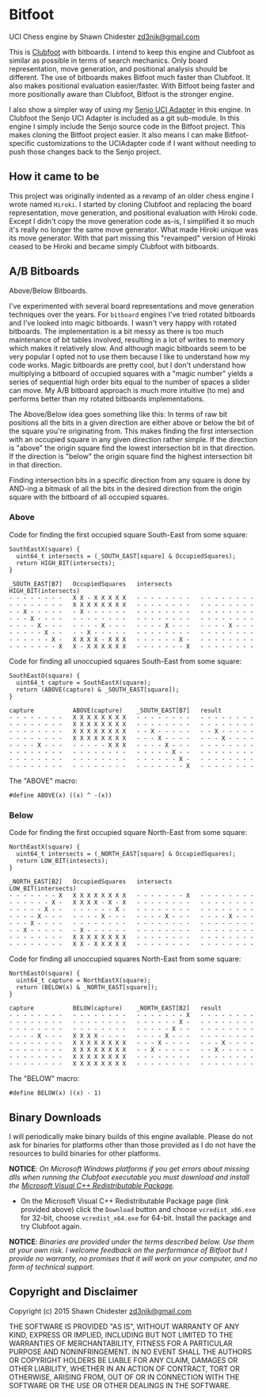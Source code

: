 Bitfoot
=======

UCI Chess engine by Shawn Chidester <zd3nik@gmail.com>

This is [Clubfoot](https://github.com/zd3nik/Clubfoot) with bitboards.  I intend to keep this engine and Clubfoot as similar as possible in terms of search mechanics.  Only board representation, move generation, and positional analysis should be different.  The use of bitboards makes Bitfoot much faster than Clubfoot.  It also makes positional evaluation easier/faster.  With Bitfoot being faster and more positionally aware than Clubfoot, Bitfoot is the stronger engine.

I also show a simpler way of using my [Senjo UCI Adapter](https://github.com/zd3nik/SenjoUCIAdapter) in this engine.  In Clubfoot the Senjo UCI Adapter is included as a git sub-module.  In this engine I simply include the Senjo source code in the Bitfoot project.  This makes cloning the Bitfoot project easier.  It also means I can make Bitfoot-specific customizations to the UCIAdapter code if I want without needing to push those changes back to the Senjo project.

How it came to be
-----------------

This project was originally indented as a revamp of an older chess engine I wrote named `Hiroki`.  I started by cloning Clubfoot and replacing the board representation, move generation, and positional evaluation with Hiroki code.  Except I didn't copy the move generation code as-is, I simplified it so much it's really no longer the same move generator.  What made Hiroki unique was its move generator.  With that part missing this "revamped" version of Hiroki ceased to be Hiroki and became simply Clubfoot with bitboards.

A/B Bitboards
-------------

Above/Below Bitboards.

I've experimented with several board representations and move generation techniques over the years.  For `bitboard` engines I've tried rotated bitboards and I've looked into magic bitboards.  I wasn't very happy with rotated bitboards.  The implementation is a bit messy as there is too much maintenance of bit tables involved, resulting in a lot of writes to memory which makes it relatively slow.  And although magic bitboards seem to be very popular I opted not to use them because I like to understand how my code works.  Magic bitboards are pretty cool, but I don't understand how multiplying a bitboard of occupied squares with a "magic number" yields a series of sequential high order bits equal to the number of spaces a slider can move.  My A/B bitboard approach is much more intuitive (to me) and performs better than my rotated bitboards implementations.

The Above/Below idea goes something like this:  In terms of raw bit positions all the bits in a given direction are either above or below the bit of the square you're originating from.  This makes finding the first intersection with an occupied square in any given direction rather simple.  If the direction is "above" the origin square find the lowest intersection bit in that direction.  If the direction is "below" the origin square find the highest intersection bit in that direction.

Finding intersection bits in a specific direction from any square is done by AND-ing a bitmask of all the bits in the desired direction from the origin square with the bitboard of all occupied squares.

### Above

Code for finding the first occupied square South-East from some square:

    SouthEastX(square) {
      uint64_t intersects = (_SOUTH_EAST[square] & OccupiedSquares);
      return HIGH_BIT(intersects);
    }

    _SOUTH_EAST[B7]   OccupiedSquares   intersects        HIGH_BIT(intersects)
    - - - - - - - -   X X - X X X X X   - - - - - - - -   - - - - - - - -
    - - - - - - - -   X X X X X X X X   - - - - - - - -   - - - - - - - -
    - - X - - - - -   - X - - - - - -   - - - - - - - -   - - - - - - - -
    - - - X - - - -   - - - - - - - -   - - - - - - - -   - - - - - - - -
    - - - - X - - -   - - - - X - - -   - - - - X - - -   - - - - X - - -
    - - - - - X - -   - - X - - - - -   - - - - - - - -   - - - - - - - -
    - - - - - - X -   X X X X - X X X   - - - - - - X -   - - - - - - - -
    - - - - - - - X   X - X X X X X X   - - - - - - - X   - - - - - - - -
    
Code for finding all unoccupied squares South-East from some square:

    SouthEastO(square) {
      uint64_t capture = SouthEastX(square);
      return (ABOVE(capture) & _SOUTH_EAST[square]);
    }

    capture           ABOVE(capture)    _SOUTH_EAST[B7]   result
    - - - - - - - -   X X X X X X X X   - - - - - - - -   - - - - - - - -
    - - - - - - - -   X X X X X X X X   - - - - - - - -   - - - - - - - -
    - - - - - - - -   X X X X X X X X   - - X - - - - -   - - X - - - - -
    - - - - - - - -   X X X X X X X X   - - - X - - - -   - - - X - - - -
    - - - - X - - -   - - - - - X X X   - - - - X - - -   - - - - - - - -
    - - - - - - - -   - - - - - - - -   - - - - - X - -   - - - - - - - -
    - - - - - - - -   - - - - - - - -   - - - - - - X -   - - - - - - - -
    - - - - - - - -   - - - - - - - -   - - - - - - - X   - - - - - - - -

The "ABOVE" macro:

    #define ABOVE(x) ((x) ^ -(x))

### Below

Code for finding the first occupied square North-East from some square:

    NorthEastX(square) {
      uint64_t intersects = (_NORTH_EAST[square] & OccupiedSquares);
      return LOW_BIT(intesects);
    }

    _NORTH_EAST[B2]   OccupiedSquares   intersects        LOW_BIT(intersects)
    - - - - - - - X   X X X X X X X X   - - - - - - - X   - - - - - - - -
    - - - - - - X -   X X X X - X - X   - - - - - - - -   - - - - - - - -
    - - - - - X - -   - - - - - - X -   - - - - - - - -   - - - - - - - -
    - - - - X - - -   - - - - X - - -   - - - - X - - -   - - - - X - - -
    - - - X - - - -   - - - - - - - -   - - - - - - - -   - - - - - - - -
    - - X - - - - -   - X - - - - - -   - - - - - - - -   - - - - - - - -
    - - - - - - - -   X X X X X X X X   - - - - - - - -   - - - - - - - -
    - - - - - - - -   X X - X X X X X   - - - - - - - -   - - - - - - - -

Code for finding all unoccupied squares North-East from some square:

    NorthEastO(square) {
      uint64_t capture = NorthEastX(square);
      return (BELOW(x) & _NORTH_EAST[square]);
    }

    capture           BELOW(capture)    _NORTH_EAST[B2]   result
    - - - - - - - -   - - - - - - - -   - - - - - - - X   - - - - - - - -
    - - - - - - - -   - - - - - - - -   - - - - - - X -   - - - - - - - -
    - - - - - - - -   - - - - - - - -   - - - - - X - -   - - - - - - - -
    - - - - X - - -   X X X X - - - -   - - - - X - - -   - - - - - - - -
    - - - - - - - -   X X X X X X X X   - - - X - - - -   - - - X - - - -
    - - - - - - - -   X X X X X X X X   - - X - - - - -   - - X - - - - -
    - - - - - - - -   X X X X X X X X   - - - - - - - -   - - - - - - - -
    - - - - - - - -   X X X X X X X X   - - - - - - - -   - - - - - - - -

The "BELOW" macro:

    #define BELOW(x) ((x) - 1)

Binary Downloads
----------------

I will periodically make binary builds of this engine available.  Please do not ask for binaries for platforms other than those provided as I do not have the resources to build binaries for other platforms.

**NOTICE**: *On Microsoft Windows platforms if you get errors about missing dlls when running the Clubfoot executable you must download and install the [Microsoft Visual C++ Redistributable Package](http://www.microsoft.com/en-us/download/details.aspx?id=40784).*

* On the Microsoft Visual C++ Redistributable Package page (link provided above) click the `Download` button and choose `vcredist_x86.exe` for 32-bit, choose `vcredist_x64.exe` for 64-bit.  Install the package and try Clubfoot again.

**NOTICE**: *Binaries are provided under the terms described below.  Use them at your own risk.  I welcome feedback on the performance of Bitfoot but I provide no warranty, no promises that it will work on your computer, and no form of technical support.*

Copyright and Disclaimer
------------------------

Copyright (c) 2015 Shawn Chidester <zd3nik@gmail.com>

THE SOFTWARE IS PROVIDED "AS IS", WITHOUT WARRANTY OF ANY KIND, EXPRESS OR
IMPLIED, INCLUDING BUT NOT LIMITED TO THE WARRANTIES OF MERCHANTABILITY,
FITNESS FOR A PARTICULAR PURPOSE AND NONINFRINGEMENT. IN NO EVENT SHALL THE
AUTHORS OR COPYRIGHT HOLDERS BE LIABLE FOR ANY CLAIM, DAMAGES OR OTHER
LIABILITY, WHETHER IN AN ACTION OF CONTRACT, TORT OR OTHERWISE, ARISING FROM,
OUT OF OR IN CONNECTION WITH THE SOFTWARE OR THE USE OR OTHER DEALINGS IN
THE SOFTWARE.
